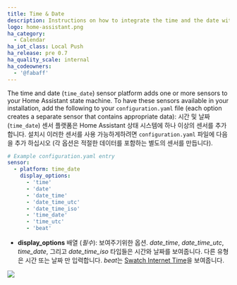 ```yaml
---
title: Time & Date
description: Instructions on how to integrate the time and the date within Home Assistant.
logo: home-assistant.png
ha_category:
  - Calendar
ha_iot_class: Local Push
ha_release: pre 0.7
ha_quality_scale: internal
ha_codeowners:
  - '@fabaff'
---
```


The time and date (`time_date`) sensor platform adds one or more sensors to your Home Assistant state machine.
To have these sensors available in your installation, add the following to your `configuration.yaml` file (each option creates a separate sensor that contains appropriate data):
시간 및 날짜 (`time_date`) 센서 플랫폼은 Home Assistant 상태 시스템에 하나 이상의 센서를 추가합니다. 설치시 이러한 센서를 사용 가능하게하려면 `configuration.yaml` 파일에 다음을 추가 하십시오 (각 옵션은 적절한 데이터를 포함하는 별도의 센서를 만듭니다).

```yaml
# Example configuration.yaml entry
sensor:
  - platform: time_date
    display_options:
      - 'time'
      - 'date'
      - 'date_time'
      - 'date_time_utc'
      - 'date_time_iso'
      - 'time_date'
      - 'time_utc'
      - 'beat'
```

- **display_options** 배열 (*필수*): 보여주기위한 옵션. *date_time*, *date_time_utc*, *time_date*, 그리고 *date_time_iso* 타입들은 시간와 날짜를 보여줍니다. 다른 유형은 시간 또는 날짜 만 입력합니다. *beat*는 [Swatch Internet Time](https://www.swatch.com/en_us/internet-time)을 보여줍니다.


<p class='img'>
  <img src='{{site_root}}/images/screenshots/time_date.png' />
</p>
